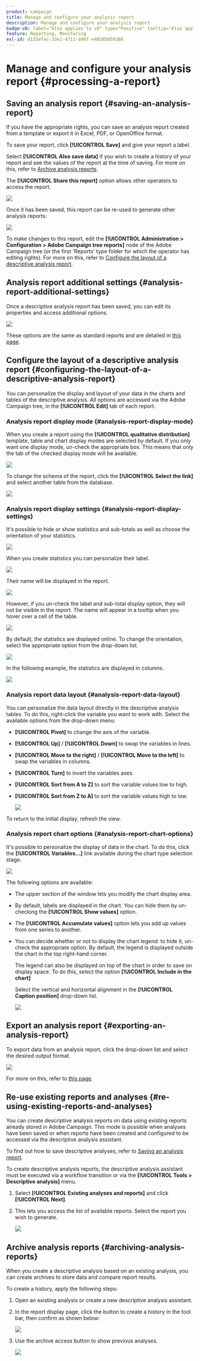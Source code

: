 ```yaml
---
product: campaign
title: Manage and configure your analysis report
description: Manage and configure your analysis report
badge-v8: label="Also applies to v8" type="Positive" tooltip="Also applies to Campaign v8"
feature: Reporting, Monitoring
exl-id: d133efec-33e1-4711-a90f-e40385059386
---
```

# Manage and configure your analysis report {#processing-a-report}

## Saving an analysis report {#saving-an-analysis-report}

If you have the appropriate rights, you can save an analysis report created from a template or export it in Excel, PDF, or OpenOffice format.

To save your report, click **[!UICONTROL Save]** and give your report a label.

Select **[!UICONTROL Also save data]** if you wish to create a history of your report and see the values of the report at the time of saving. For more on this, refer to [Archive analysis reports](#archiving-analysis-reports).

The **[!UICONTROL Share this report]** option allows other operators to access the report.

![](assets/s_ncs_user_report_wizard_010.png)

Once it has been saved, this report can be re-used to generate other analysis reports: 

![](assets/s_ncs_user_report_wizard_08a.png)

To make changes to this report, edit the **[!UICONTROL Administration > Configuration > Adobe Campaign tree reports]** node of the Adobe Campaign tree (or the first 'Reports' type folder for which the operator has editing rights). For more on this, refer to [Configure the layout of a descriptive analysis report](#configuring-the-layout-of-a-descriptive-analysis-report).

## Analysis report additional settings {#analysis-report-additional-settings}

Once a descriptive analysis report has been saved, you can edit its properties and access additional options. 

![](assets/s_ncs_user_report_wizard_08b.png)

These options are the same as standard reports and are detailed in [this page](../../reporting/using/properties-of-the-report.md).

## Configure the layout of a descriptive analysis report {#configuring-the-layout-of-a-descriptive-analysis-report}

You can personalize the display and layout of your data in the charts and tables of the descriptive analysis. All options are accessed via the Adobe Campaign tree, in the **[!UICONTROL Edit]** tab of each report.

### Analysis report display mode {#analysis-report-display-mode}

When you create a report using the **[!UICONTROL qualitative distribution]** template, table and chart display modes are selected by default. If you only want one display mode, un-check the appropriate box. This means that only the tab of the checked display mode will be available.

![](assets/s_ncs_advuser_report_display_01.png)

To change the schema of the report, click the **[!UICONTROL Select the link]** and select another table from the database.

![](assets/s_ncs_advuser_report_display_02.png)

### Analysis report display settings {#analysis-report-display-settings}

It's possible to hide or show statistics and sub-totals as well as choose the orientation of your statistics.

![](assets/s_ncs_advuser_report_display_05.png)

When you create statistics you can personalize their label. 

![](assets/s_ncs_advuser_report_display_06.png)

Their name will be displayed in the report.

![](assets/s_ncs_advuser_report_display_07.png)

However, if you un-check the label and sub-total display option, they will not be visible in the report. The name will appear in a tooltip when you hover over a cell of the table.

![](assets/s_ncs_advuser_report_display_08.png)

By default, the statistics are displayed online. To change the orientation, select the appropriate option from the drop-down list. 

![](assets/s_ncs_advuser_report_wizard_035a.png)

In the following example, the statistics are displayed in columns.

![](assets/s_ncs_advuser_report_wizard_035.png)

### Analysis report data layout {#analysis-report-data-layout}

You can personalize the data layout directly in the descriptive analysis tables. To do this, right-click the variable you want to work with. Select the available options from the drop-down menu:

* **[!UICONTROL Pivot]** to change the axis of the variable.
* **[!UICONTROL Up]** / **[!UICONTROL Down]** to swap the variables in lines.
* **[!UICONTROL Move to the right]** / **[!UICONTROL Move to the left]** to swap the variables in columns.
* **[!UICONTROL Turn]** to invert the variables axes.
* **[!UICONTROL Sort from A to Z]** to sort the variable values low to high.
* **[!UICONTROL Sort from Z to A]** to sort the variable values high to low.

  ![](assets/s_ncs_advuser_report_wizard_016.png)

To return to the initial display, refresh the view.

### Analysis report chart options {#analysis-report-chart-options}

It's possible to personalize the display of data in the chart. To do this, click the **[!UICONTROL Variables...]** link available during the chart type selection stage.

![](assets/s_ncs_advuser_report_wizard_3c.png)

The following options are available:

* The upper section of the window lets you modify the chart display area.
* By default, labels are displayed in the chart. You can hide them by un-checking the **[!UICONTROL Show values]** option.
* The **[!UICONTROL Accumulate values]** option lets you add up values from one series to another. 
* You can decide whether or not to display the chart legend: to hide it, un-check the appropriate option. By default, the legend is displayed outside the chart in the top right-hand corner.

  The legend can also be displayed on top of the chart in order to save on display space. To do this, select the option **[!UICONTROL Include in the chart]**

  Select the vertical and horizontal alignment in the **[!UICONTROL Caption position]** drop-down list.

  ![](assets/s_ncs_advuser_report_wizard_3d.png)

## Export an analysis report {#exporting-an-analysis-report}

To export data from an analysis report, click the drop-down list and select the desired output format.

![](assets/s_ncs_user_report_wizard_09.png)

For more on this, refer to [this page](../../reporting/using/actions-on-reports.md).

## Re-use existing reports and analyses {#re-using-existing-reports-and-analyses}

You can create descriptive analysis reports on data using existing reports already stored in Adobe Campaign. This mode is possible when analyses have been saved or when reports have been created and configured to be accessed via the descriptive analysis assistant.

To find out how to save descriptive analyses, refer to [Saving an analysis report](#saving-an-analysis-report).

To create descriptive analysis reports, the descriptive analysis assistant must be executed via a workflow transition or via the **[!UICONTROL Tools > Descriptive analysis]** menu.

1. Select **[!UICONTROL Existing analyses and reports]** and click **[!UICONTROL Next]**.
1. This lets you access the list of available reports. Select the report you wish to generate.

   ![](assets/s_ncs_user_report_wizard_01.png)

## Archive analysis reports {#archiving-analysis-reports}

When you create a descriptive analysis based on an existing analysis, you can create archives to store data and compare report results.

To create a history, apply the following steps:

1. Open an existing analysis or create a new descriptive analysis assistant.
1. In the report display page, click the button to create a history in the tool bar, then confirm as shown below:

   ![](assets/reporting_descriptive_historize_icon.png)

1. Use the archive access button to show previous analyses.

   ![](assets/reporting_descriptive_historize_access.png)
